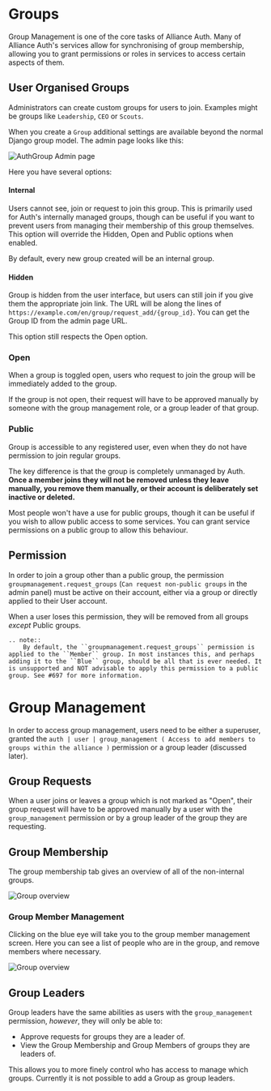 # Groups
Group Management is one of the core tasks of Alliance Auth. Many of Alliance Auth's services allow for synchronising of group membership, allowing you to grant permissions or roles in services to access certain aspects of them.

## User Organised Groups

Administrators can create custom groups for users to join. Examples might be groups like `Leadership`, `CEO` or `Scouts`.

When you create a `Group` additional settings are available beyond the normal Django group model. The admin page looks like this:

![AuthGroup Admin page](/_static/images/features/group-admin.png)

Here you have several options:

#### Internal
Users cannot see, join or request to join this group. This is primarily used for Auth's internally managed groups, though can be useful if you want to prevent users from managing their membership of this group themselves. This option will override the Hidden, Open and Public options when enabled.

By default, every new group created will be an internal group.

#### Hidden
Group is hidden from the user interface, but users can still join if you give them the appropriate join link. The URL will be along the lines of `https://example.com/en/group/request_add/{group_id}`. You can get the Group ID from the admin page URL.

This option still respects the Open option.


### Open
When a group is toggled open, users who request to join the group will be immediately added to the group. 

If the group is not open, their request will have to be approved manually by someone with the group management role, or a group leader of that group.


### Public
Group is accessible to any registered user, even when they do not have permission to join regular groups.

The key difference is that the group is completely unmanaged by Auth. **Once a member joins they will not be removed unless they leave manually, you remove them manually, or their account is deliberately set inactive or deleted.**

Most people won't have a use for public groups, though it can be useful if you wish to allow public access to some services. You can grant service permissions on a public group to allow this behaviour.


## Permission
In order to join a group other than a public group, the permission `groupmanagement.request_groups` (`Can request non-public groups` in the admin panel) must be active on their account, either via a group or directly applied to their User account.

When a user loses this permission, they will be removed from all groups _except_ Public groups.

```eval_rst
.. note::
    By default, the ``groupmanagement.request_groups`` permission is applied to the ``Member`` group. In most instances this, and perhaps adding it to the ``Blue`` group, should be all that is ever needed. It is unsupported and NOT advisable to apply this permission to a public group. See #697 for more information.
```

# Group Management

In order to access group management, users need to be either a superuser, granted the `auth | user | group_management ( Access to add members to groups within the alliance )` permission or a group leader (discussed later).

## Group Requests

When a user joins or leaves a group which is not marked as "Open", their group request will have to be approved manually by a user with the `group_management` permission or by a group leader of the group they are requesting.

## Group Membership

The group membership tab gives an overview of all of the non-internal groups.

![Group overview](/_static/images/features/group-membership.png)

### Group Member Management

Clicking on the blue eye will take you to the group member management screen. Here you can see a list of people who are in the group, and remove members where necessary.

![Group overview](/_static/images/features/group-member-management.png)


## Group Leaders

Group leaders have the same abilities as users with the `group_management` permission, _however_, they will only be able to:

- Approve requests for groups they are a leader of.
- View the Group Membership and Group Members of groups they are leaders of.

This allows you to more finely control who has access to manage which groups. Currently it is not possible to add a Group as group leaders.
